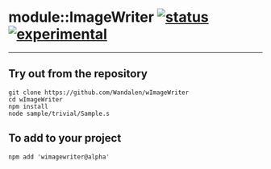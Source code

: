 
# module::ImageWriter  [![status](https://github.com/Wandalen/wImageWriter/workflows/publish/badge.svg)](https://github.com/Wandalen/wImageWriter/actions?query=workflow%3Apublish) [![experimental](https://img.shields.io/badge/stability-experimental-orange.svg)](https://github.com/emersion/stability-badges#experimental)

___

## Try out from the repository
```
git clone https://github.com/Wandalen/wImageWriter
cd wImageWriter
npm install
node sample/trivial/Sample.s
```

## To add to your project
```
npm add 'wimagewriter@alpha'
```




